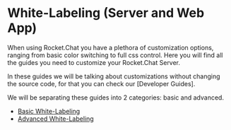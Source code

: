 # White-Labeling (Server and Web App)

When using Rocket.Chat you have a plethora of customization options, ranging from basic color switching to full css control. Here you will find all the guides you need to customize your Rocket.Chat Server.

In these guides we will be talking about customizations without changing the source code, for that you can check our \[Developer Guides].

We will be separating these guides into 2 categories: basic and advanced.

* [Basic White-Labeling](./)
* [Advanced White-Labeling](./)
